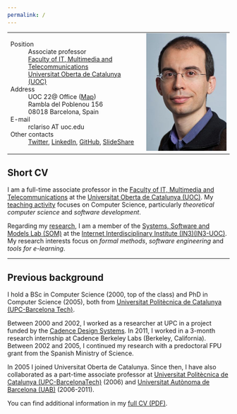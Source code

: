 ```yaml
---
permalink: /
---
```


<table style="width:100%;">
  <tr>
    <td>
     <dl>
        <dt> 
          Position
        </dt>
        <dd> 
          Associate professor <br/>
          <a href="https://www.uoc.edu/portal/en/estudis_arees/informatica_multimedia_telecomunicacio/index.html">Faculty of IT, Multimedia and Telecommunications</a> <br/>
          <a href="https://www.uoc.edu">Universitat Oberta de Catalunya (UOC)</a> 
        </dd>
        <dt>
          Address
        </dt>
        <dd>
          UOC 22@ Office (<a href="https://www.google.es/maps/dir//Rambla+del+Poblenou,+156,+08018+Barcelona,+Spain/@41.4063554,2.1925564,17z/data=!4m8!4m7!1m0!1m5!1m1!1s0x12a4a33b497ecae5:0xe4b9ee875f578f75!2m2!1d2.1947451!2d41.4063554">Map</a>) <br/>
          Rambla del Poblenou 156 <br/>
          08018 Barcelona, Spain
        </dd>
        <dt>
          E-mail
        </dt>
        <dd>
          rclariso AT uoc.edu
        </dd>
        <dt>
          Other contacts
       </dt>
       <dd>
         <a href="https://twitter.com/robertclariso?lang=en">Twitter</a>,
         <a href="https://www.linkedin.com/in/robertclariso/">LinkedIn</a>,
         <a href="https://github.com/robertclariso">GitHub</a>,
         <a href="https://www.slideshare.net/rclariso">SlideShare</a>
       </dd>
      </dl> 
    </td>
    <td>
      <img src="/img/robert-clariso.jpg" alt="Photo of Robert Clarisó" height="60%">
    </td>
  </tr>
</table>

## Short CV

I am a full-time associate professor in the 
[Faculty of IT, Multimedia and Telecommunications](https://www.uoc.edu/portal/en/estudis_arees/informatica_multimedia_telecomunicacio/index.html) at the [Universitat Oberta de Catalunya (UOC)](https://www.uoc.edu). My [teaching activity](html/en/teaching) focuses on Computer Science, particularly *theoretical computer science* and *software development*.

Regarding my [research](html/en/research), I am a member of the 
[Systems, Software and Models Lab (SOM)](https://som-research.uoc.edu/) at the [Internet Interdisciplinary Institute (IN3)(IN3-UOC)](https://in3.uoc.edu). My research interests focus on *formal methods*, *software engineering* and *tools for e-learning*. 

---

## Previous background

I hold a BSc in Computer Science (2000, top of the class) and PhD in Computer Science (2005), both from [Universitat Politècnica de Catalunya (UPC-Barcelona Tech)](https://www.upc.edu/en). 

Between 2000 and 2002, I worked as a researcher at UPC in a project funded by the [Cadence Design Systems](https://www.cadence.com/). In 2011, I worked in a 3-month research internship at Cadence Berkeley Labs (Berkeley, California). Between 2002 and 2005, I continued my research with a predoctoral FPU grant from the Spanish Ministry of Science.

In 2005 I joined Universitat Oberta de Catalunya. Since then, I have also collaborated as a part-time associate professor at [Universitat Politècnica de Catalunya (UPC-BarcelonaTech)](https://www.upc.edu) (2006) and [Universitat Autònoma de Barcelona (UAB)](https://www.uab.edu) (2006-2011).
 
You can find additional information in my [full CV (PDF)](/docs/rclariso-research-cv.pdf).
    
